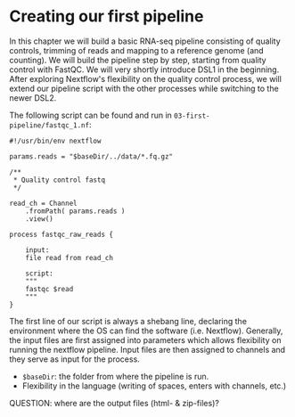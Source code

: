 # Creating our first pipeline
In this chapter we will build a basic RNA-seq pipeline consisting of quality controls, trimming of reads and mapping to a reference genome (and counting). We will build the pipeline step by step, starting from quality control with FastQC. We will very shortly introduce DSL1 in the beginning. After exploring Nextflow's flexibility on the quality control process, we will extend our pipeline script with the other processes while switching to the newer DSL2. 

The following script can be found and run in `03-first-pipeline/fastqc_1.nf`:
```
#!/usr/bin/env nextflow

params.reads = "$baseDir/../data/*.fq.gz"

/**
 * Quality control fastq
 */

read_ch = Channel
    .fromPath( params.reads )
    .view()

process fastqc_raw_reads {

    input:
    file read from read_ch
   
    script:
    """
    fastqc $read
    """
}
```

The first line of our script is always a shebang line, declaring the environment where the OS can find the software (i.e. Nextflow). Generally, the input files are first assigned into parameters which allows flexibility on running the nextflow pipeline. Input files are then assigned to channels and they serve as input for the process. 

- `$baseDir`: the folder from where the pipeline is run. 
- Flexibility in the language (writing of spaces, enters with channels, etc.) 

QUESTION: where are the output files (html- & zip-files)? 